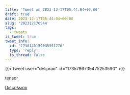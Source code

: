 ```yaml
---
title: 'Tweet on 2023-12-17T05:44:04+00:00'
draft: true
date: 2023-12-17T05:44:04+00:00
slug: '202312170544'
tags:
  - tweets
is_tweet: true
tweet_info:
  id: '1736140159035551776'
  type: 'reply'
  is_thread: False
---
```




{{< tweet user="deliprao" id="1735786735475253590" >}}

tensor

[Discussion](https://x.com/sytelus/status/1736140159035551776)
